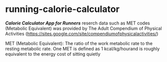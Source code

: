 # running-calorie-calculator
***Calorie Calculator App for Runners***
reserch data such as MET codes (Metabolic Equivalent) was provided by The Adult Compendium of Physical Activities
(https://sites.google.com/site/compendiumofphysicalactivities/)

MET (Metabolic Equivalent): The ratio of the work metabolic rate to the resting metabolic rate.
One MET is defined as 1 kcal/kg/hourand is roughly equivalent to the energy cost of sitting quietly


